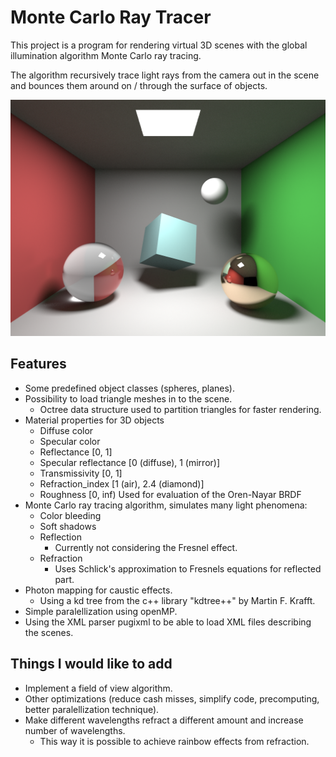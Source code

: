 # Monte Carlo Ray Tracer

This project is a program for rendering virtual 3D scenes with the global illumination algorithm Monte Carlo ray tracing.

The algorithm recursively trace light rays from the camera out in the scene and bounces them around on / through the surface of objects.

![](data/rendered_images/rendered_image.png "Rendered image")

## Features

* Some predefined object classes (spheres, planes).
* Possibility to load triangle meshes in to the scene.
	* Octree data structure used to partition triangles for faster rendering.
* Material properties for 3D objects
	* Diffuse color
	* Specular color
	* Reflectance [0, 1]
	* Specular reflectance [0 (diffuse), 1 (mirror)]
	* Transmissivity [0, 1]
	* Refraction_index [1 (air), 2.4 (diamond)]
	* Roughness [0, inf) Used for evaluation of the Oren-Nayar BRDF
* Monte Carlo ray tracing algorithm, simulates many light phenomena:
	* Color bleeding
	* Soft shadows
	* Reflection
		* Currently not considering the Fresnel effect.
	* Refraction
		* Uses Schlick's approximation to Fresnels equations for reflected part.
* Photon mapping for caustic effects.
	* Using a kd tree from the c++ library "kdtree++" by Martin F. Krafft.
* Simple paralellization using openMP.
* Using the XML parser pugixml to be able to load XML files describing the scenes.

## Things I would like to add

* Implement a field of view algorithm.
* Other optimizations (reduce cash misses, simplify code, precomputing, better paralellization technique).
* Make different wavelengths refract a different amount and increase number of wavelengths.
	* This way it is possible to achieve rainbow effects from refraction.